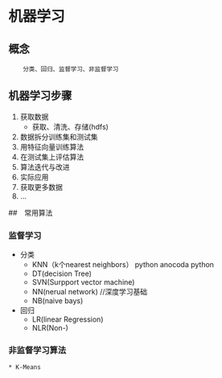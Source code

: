 # 机器学习
## 概念
		分类、回归、监督学习、非监督学习
## 机器学习步骤
1. 获取数据
	* 获取、清洗、存储(hdfs)
2. 数据拆分训练集和测试集
3. 用特征向量训练算法
4. 在测试集上评估算法
5. 算法迭代与改进
6. 实际应用
7. 获取更多数据
8. ...

##　常用算法
### 监督学习
* 分类
	* KNN（k个nearest neighbors）
			python anocoda python
	* DT(decision Tree)
	* SVN(Surpport vector machine)
	* NN(nerual network) //深度学习基础
	* NB(naive bays)
* 回归
	* LR(linear Regression)
	* NLR(Non-)

### 非监督学习算法
	* K-Means
